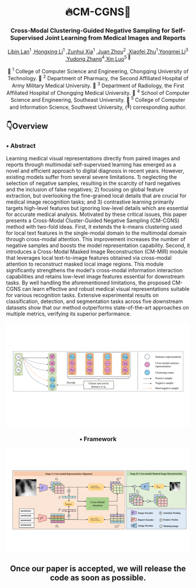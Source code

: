 <div align="center">
<h1> 🔥CM-CGNS🎉 </h1>
<h3>Cross-Modal Clustering-Guided Negative Sampling for Self-Supervised Joint Learning from Medical Images and Reports</h3>

[Libin Lan](https://orcid.org/0000-0003-4754-813X)<sup>1</sup> ,[Hongxing Li](https://orcid.org/0009-0002-7958-3976)<sup>1</sup> ,[Zunhui Xia](https://orcid.org/0009-0008-6706-5817)<sup>1</sup> ,[Juan Zhou](https://orcid.org/0009-0008-0243-3949)<sup>2</sup> ,[Xiaofei Zhu](https://orcid.org/0000-0001-8239-7176)<sup>1</sup>,[Yongmei Li](https://orcid.org/0000-0003-2829-6416)<sup>3</sup> ,[Yudong Zhang](https://orcid.org/0000-0002-4870-1493)<sup>4</sup>,[Xin Luo](https://orcid.org/0000-0002-1348-5305)<sup>5 :email:</sup>

🏢 <sup>1</sup> College of Computer Science and Engineering, Chongqing University of Technology.
🏢 <sup>2</sup> Department of Pharmacy, the Second Affiliated Hospital of Army Military Medical University.
🏢 <sup>3</sup> Department of Radiology, the First Affiliated Hospital of Chongqing Medical University.
🏢 <sup>4</sup> School of Computer Science and Engineering, Southeast University.
🏢 <sup>5</sup> College of Computer and Information Science, Southwest University,  (<sup>:email:</sup>) corresponding author.
</div>

## 👇Overview
  
### • Abstract
Learning medical visual representations directly from paired images and reports through multimodal self-supervised learning has emerged as a novel and efficient approach to digital diagnosis in recent years. However, existing models suffer from several severe limitations. 1) neglecting the selection of negative samples, resulting in the scarcity of hard negatives and the inclusion of false negatives; 2) focusing on global feature extraction, but overlooking the fine-grained local details that are crucial for medical image recognition tasks; and 3) contrastive learning primarily targets high-level features but ignoring low-level details which are essential for accurate medical analysis. Motivated by these critical issues, this paper presents a Cross-Modal Cluster-Guided Negative Sampling (CM-CGNS) method with two-fold ideas. First, it extends the k-means clustering used for local text features in the single-modal domain to the multimodal domain through cross-modal attention. This improvement increases the number of negative samples and boosts the model representation capability. Second, it introduces a Cross-Modal Masked Image Reconstruction (CM-MIR) module that leverages local text-to-image features obtained via cross-modal attention to reconstruct masked local image regions. This module significantly strengthens the model's cross-modal information interaction capabilities and retains low-level image features essential for downstream tasks. By well handling the aforementioned limitations, the proposed CM-CGNS can learn effective and robust medical visual representations suitable for various recognition tasks. Extensive experimental results on classification, detection, and segmentation tasks across five downstream datasets show that our method outperforms state-of-the-art approaches on multiple metrics, verifying its superior performance.
<div align="center">

<div align="center">
<img src="assets/cluster.pdf" />
</div>

### • Framework
<div align="center">
<img src="assets/framework.pdf" />
</div>

## Once our paper is accepted, we will release the code as soon as possible.
